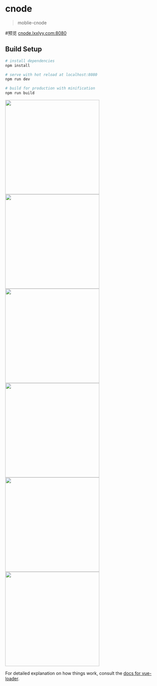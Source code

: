 # cnode

> moblie-cnode

#预览
<a href="http://cnode.lxxlyy.com/">cnode.lxxlyy.com:8080</a>


## Build Setup

``` bash
# install dependencies
npm install

# serve with hot reload at localhost:8080
npm run dev

# build for production with minification
npm run build
```

<img src="./src/assets/images/cnode.png" width="300px">
<img src="./src/assets/images/cnodeCreate.png" width="300px">
<img src="./src/assets/images/cnodeList.png" width="300px">
<img src="./src/assets/images/cnodeTopic.png" width="300px">
<img src="./src/assets/images/cnodeUser.png" width="300px">
<img src="./src/assets/images/cnode.png" width="300px">


For detailed explanation on how things work, consult the [docs for vue-loader](http://vuejs.github.io/vue-loader).
